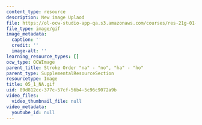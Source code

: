 ```yaml
---
content_type: resource
description: New image Uplaod
file: https://ol-ocw-studio-app-qa.s3.amazonaws.com/courses/res-21g-01-kana-spring-2010/89d812cc377c57cf56b45c96c9072a9b_05_1_NA.gif
file_type: image/gif
image_metadata:
  caption: ''
  credit: ''
  image-alt: ''
learning_resource_types: []
ocw_type: OCWImage
parent_title: Stroke Order "na" - "no", "ha" - "ho"
parent_type: SupplementalResourceSection
resourcetype: Image
title: 05_1_NA.gif
uid: 89d812cc-377c-57cf-56b4-5c96c9072a9b
video_files:
  video_thumbnail_file: null
video_metadata:
  youtube_id: null
---
```

